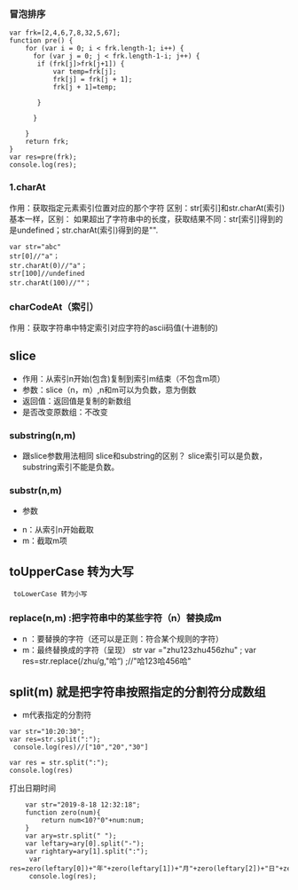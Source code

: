 ###  冒泡排序
~~~
var frk=[2,4,6,7,8,32,5,67];
function pre() {
    for (var i = 0; i < frk.length-1; i++) {
      for (var j = 0; j < frk.length-1-i; j++) {
       if (frk[j]>frk[j+1]) {
           var temp=frk[j];
           frk[j] = frk[j + 1];
           frk[j + 1]=temp;

       }
          
      }
        
    }
    return frk;
}
var res=pre(frk);
console.log(res);
~~~

### 1.charAt
作用：获取指定元素索引位置对应的那个字符
区别：str[索引]和str.charAt(索引)基本一样，区别：
如果超出了字符串中的长度，获取结果不同：str[索引]得到的是undefined；str.charAt(索引)得到的是"".

~~~
var str="abc"
str[0]//"a"；
str.charAt(0)//"a"；
str[100]//undefined
str.charAt(100)//""；
~~~
### charCodeAt（索引）
作用：获取字符串中特定索引对应字符的ascii码值(十进制的)
## slice
 + 作用：从索引n开始(包含)复制到索引m结束（不包含m项）
 + 参数：slice（n，m）,n和m可以为负数，意为倒数
 + 返回值：返回值是复制的新数组
 + 是否改变原数组：不改变
 ### substring(n,m)
+ 跟slice参数用法相同
 slice和substring的区别？
 slice索引可以是负数，substring索引不能是负数。
 ### substr(n,m)
 + 参数
  - n：从索引n开始截取
  - m：截取m项
 ## toUpperCase 转为大写
     toLowerCase 转为小写
###  replace(n,m)  :把字符串中的某些字符（n）替换成m
+ n ：要替换的字符（还可以是正则：符合某个规则的字符）
+ m：最终替换成的字符（呈现） 
 str var ="zhu123zhu456zhu" ;
 var res=str.replace(/zhu/g,"哈“) ;//"哈123哈456哈"
 ##  split(m)  就是把字符串按照指定的分割符分成数组
 + m代表指定的分割符
~~~
var str="10:20:30";
var res=str.split(":");
 console.log(res)//["10","20","30"]
~~~
~~~var str = "10:20:30";
var res = str.split(":");
console.log(res)
~~~
打出日期时间
~~~
    var str="2019-8-18 12:32:18";
    function zero(num){
        return num<10?"0"+num:num;
    }
    var ary=str.split(" ");
    var leftary=ary[0].split("-");
    var rightary=ary[1].split(":");
     var res=zero(leftary[0])+"年"+zero(leftary[1])+"月"+zero(leftary[2])+"日"+zero(rightary[0])+"时"+zero(rightary[1])+"分"+zero(rightary[2])+"秒";
     console.log(res);
 ~~~